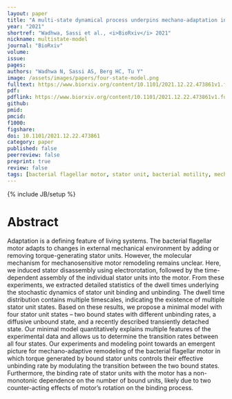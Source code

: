 ```yaml
---
layout: paper
title: "A multi-state dynamical process underpins mechano-adaptation in the bacterial flagellar motor"
year: "2021"
shortref: "Wadhwa, Sassi et al., <i>BioRxiv</i> 2021"
nickname: multistate-model
journal: "BioRxiv"
volume: 
issue: 
pages: 
authors: "Wadhwa N, Sassi AS, Berg HC, Tu Y"
image: /assets/images/papers/four-state-model.png
fulltext: https://www.biorxiv.org/content/10.1101/2021.12.22.473861v1.full
pdf: 
pdflink: https://www.biorxiv.org/content/10.1101/2021.12.22.473861v1.full.pdf
github: 
pmid: 
pmcid: 
f1000: 
figshare: 
doi: 10.1101/2021.12.22.473861
category: paper
published: false
peerreview: false
preprint: true
review: false
tags: [bacterial flagellar motor, stator unit, bacterial motility, mechano-adaptation, remodeling]
---
```

{% include JB/setup %}

# Abstract 

Adaptation is a defining feature of living systems. The bacterial flagellar motor adapts to changes in external mechanical environment by adding or removing torque-generating stator units. However, the molecular mechanism for mechanosensitive motor remodeling remains unclear. Here, we induced stator disassembly using electrorotation, followed by the time-dependent assembly of the individual stator units into the motor. From these experiments, we extracted detailed statistics of the dwell times underlying the stochastic dynamics of stator unit binding and unbinding. The dwell time distribution contains multiple timescales, indicating the existence of multiple stator unit states. Based on these results, we propose a minimal model with four stator unit states – two bound states with different unbinding rates, a diffusive unbound state, and a recently described transiently detached state. Our minimal model quantitatively explains multiple features of the experimental data and allows us to determine the transition rates between all four states. Our experiments and modeling point towards an emergent picture for mechano-adaptive remodeling of the bacterial flagellar motor in which torque generated by bound stator units controls their effective unbinding rate by modulating the transition between the two bound states. Furthermore, the binding rate of stator units with the motor has a non-monotonic dependence on the number of bound units, likely due to two counter-acting effects of motor’s rotation on the binding process.